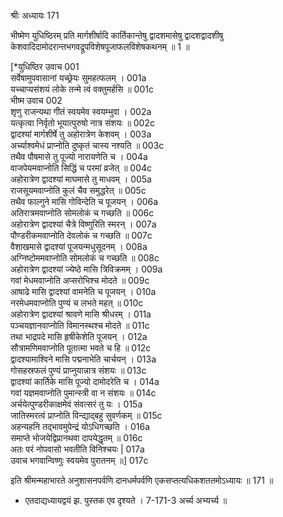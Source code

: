 श्रीः
अध्यायः 171

भीष्मेण युधिष्ठिरम् प्रति मार्गशीर्षादि कार्तिकान्तेषु द्वादशमासेषु द्वादशद्वादशीषु केशवादिदामोदरान्तभगवद्रूपविशेषपूजाफलविशेषकथनम् ॥ 1 ॥

[*युधिष्ठिर उवाच 	001  
सर्वेषामुपवासानां यच्छ्रेयः सुमहत्फलम् ।	001a  
यच्चाप्यसंशयं लोके तन्मे त्वं वक्तुमर्हसि ॥	001c  
भीष्म उवाच 	002  
शृणु राजन्यथा गीतं स्वयमेव स्वयम्भुवा ।	002a  
यत्कृत्वा निर्वृतो भूयात्पुरुषो नात्र संशयः ॥	002c  
द्वादश्यां मार्गशीर्षे तु अहोरात्रेण केशवम् ।	003a  
अर्च्याश्वमेधं प्राप्नोति दुष्कृतं चास्य नश्यति ॥	003c  
तथैव पौषमासे तु पूज्यो नारायणेति च ।	004a  
वाजपेयमवाप्नोति सिद्धिं च परमां व्रजेत् ॥	004c  
अहोरात्रेण द्वादश्यां माघमासे तु माधवम् ।	005a  
राजसूयमवाप्नोति कुलं चैव समुद्धरेत् ॥	005c  
तथैव फाल्गुने मासि गोविन्देति च पूजयन् ।	006a  
अतिरात्रमवाप्नोति सोमलोकं च गच्छति ॥	006c  
अहोरात्रेण द्वादश्यां चैत्रे विष्णुरिति स्मरन् ।	007a  
पौण्डरीकमवाप्नोति देवलोकं च गच्छति ॥	007c  
वैशाखमासे द्वादश्यां पूजयन्मधुसूदनम् ।	008a  
अग्निष्टोममवाप्नोति सोमलोकं च गच्छति ॥	008c  
अहोरात्रेण द्वादश्यां ज्येष्ठे मासि त्रिविक्रमम् ।	009a  
गवां मेधमवाप्नोति अप्सरोभिश्च मोदते ॥	009c  
आषाढे मासि द्वादश्यां वामनेति च पूजयन् ।	010a  
नरमेधमवाप्नोति पुण्यं च लभते महत् ॥	010c  
अहोरात्रेण द्वादश्यां श्रावणे मासि श्रीधरम् ।	011a  
पञ्चयज्ञानवाप्नोति विमानस्थश्च मोदते ॥	011c  
तथा भाद्रपदे मासि हृषीकेशेति पूजयन् ।	012a  
सौत्रामणिमवाप्नोति पूतात्मा भवते च हि ॥	012c  
द्वादश्यामाश्विने मासि पद्मनाभेति चार्चयन् ।	013a  
गोसहस्रफलं पुण्यं प्राप्नुयान्नात्र संशयः ॥	013c  
द्वादश्यां कार्तिके मासि पूज्यो दामोदरेति च ।	014a  
गवां यज्ञमवाप्नोति पुमान्स्त्री वा न संशयः ॥	014c  
अर्चयेत्पुण्डरीकाक्षमेवं संवत्सरं तु यः ।	015a  
जातिस्मरत्वं प्राप्नोति विन्द्याद्बहु सुवर्णकम् ॥	015c  
अहन्यहनि तद्भावमुपेन्द्रं योऽधिगच्छति ।	016a  
समाप्ते भोजयेद्विप्रानथवा दापयेद्धृतम् ॥	016c  
अतः परं नोपवासो भवतीति विनिश्चयः |	017a  
उवाच भगवान्विष्णुः स्वयमेव पुरातनम् ॥] 	017c  

इति श्रीमन्महाभारते अनुशासनपर्वणि दानधर्मपर्वणि एकसप्तत्यधिकशततमोऽध्यायः ॥ 171 ॥

* एतदाद्यध्यायद्वयं झ. पुस्तक एव दृश्यते । 7-171-3 अर्च्य अभ्यर्च्य ॥
